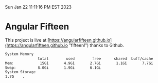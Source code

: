 Sun Jan 22 11:11:16 PM EST 2023

# Angular Fifteen


This project is live at [https://angularfifteen.github.io](https://angularfifteen.github.io "fifteen!") thanks to Github.

```bash
System Memory
               total        used        free      shared  buff/cache   available
Mem:            15Gi       4.9Gi       2.7Gi       1.1Gi       7.7Gi       8.9Gi
Swap:          8.0Gi       1.9Gi       6.1Gi
System Storage
1.7G	.
